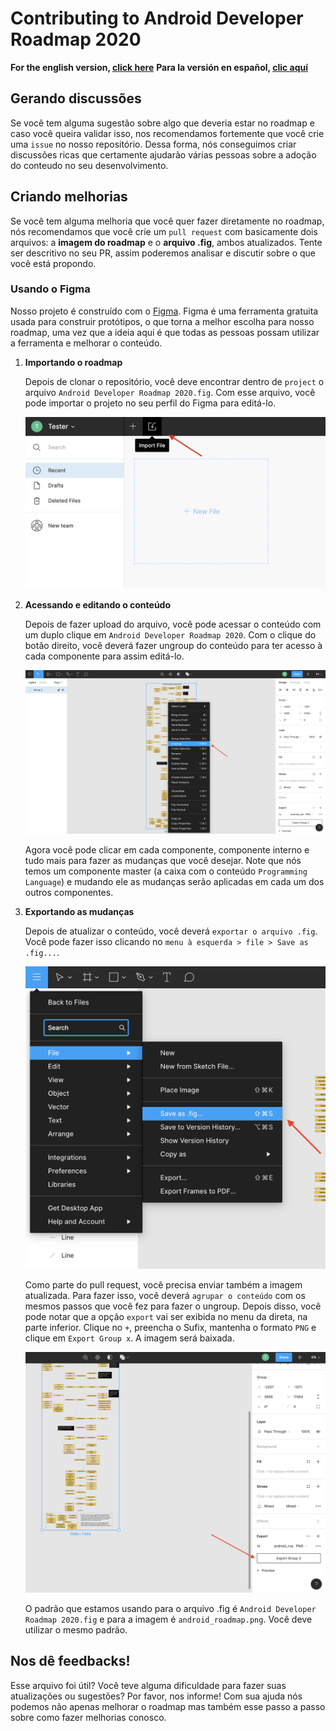 # Contributing to Android Developer Roadmap 2020

**For the english version, [click here](./contributing.md)**
**Para la versión en español, [clic aquí](./contributing_es.md)**

## Gerando discussões

Se você tem alguma sugestão sobre algo que deveria estar no roadmap e caso você queira validar isso, nos recomendamos fortemente que você crie uma `issue` no nosso repositório. Dessa forma, nós conseguimos criar discussões ricas que certamente ajudarão várias pessoas sobre a adoção do conteudo no seu desenvolvimento.

## Criando melhorias

Se você tem alguma melhoria que você quer fazer diretamente no roadmap, nós recomendamos que você crie um `pull request` com basicamente dois arquivos: a **imagem do roadmap** e o **arquivo .fig**, ambos atualizados. Tente ser descritivo no seu PR, assim poderemos analisar e discutir sobre o que você está propondo.

### Usando o Figma

Nosso projeto é construído com o [Figma](https://www.figma.com/). Figma é uma ferramenta gratuita usada para construir protótipos, o que torna a melhor escolha para nosso roadmap, uma vez que a ideia aqui é que todas as pessoas possam utilizar a ferramenta e melhorar o conteúdo.

1. **Importando o roadmap**

    Depois de clonar o repositório, você deve encontrar dentro de `project` o arquivo `Android Developer Roadmap 2020.fig`. Com esse arquivo, você pode importar o projeto no seu perfil do Figma para editá-lo.

    ![Como importar um arquivo .fig no Figma](./importing_project.png)

2. **Acessando e editando o conteúdo**

    Depois de fazer upload do arquivo, você pode acessar o conteúdo com um duplo clique em `Android Developer Roadmap 2020`. Com o clique do botão direito, você deverá fazer ungroup do conteúdo para ter acesso à cada componente para assim editá-lo.

    ![Fazendo Ungroup do conteudo](./ungroup_content.png)

    Agora você pode clicar em cada componente, componente interno e tudo mais para fazer as mudanças que você desejar. Note que nós temos um componente master (a caixa com o conteúdo `Programming Language`) e mudando ele as mudanças serão aplicadas em cada um dos outros componentes.

3. **Exportando as mudanças**

    Depois de atualizar o conteúdo, você deverá `exportar o arquivo .fig`. Você pode fazer isso clicando no `menu à esquerda > file > Save as .fig...`.

    ![Exportando o arquivo .fig](./exporting_fig_file.png)

    Como parte do pull request, você precisa enviar também a imagem atualizada. Para fazer isso, você deverá `agrupar o conteúdo` com os mesmos passos que você fez para fazer o ungroup. Depois disso, você pode notar que a opção `export` vai ser exibida no menu da direta, na parte inferior. Clique no `+`, preencha o Sufix, mantenha o formato `PNG` e clique em `Export Group x`. A imagem será baixada.

    ![Exportando a imagem](./exporting_image.png)

    O padrão que estamos usando para o arquivo .fig é `Android Developer Roadmap 2020.fig` e para a imagem é `android_roadmap.png`. Você deve utilizar o mesmo padrão.

## Nos dê feedbacks!

Esse arquivo foi útil? Você teve alguma dificuldade para fazer suas atualizações ou sugestões? Por favor, nos informe! Com sua ajuda nós podemos não apenas melhorar o roadmap mas também esse passo a passo sobre como fazer melhorias conosco.